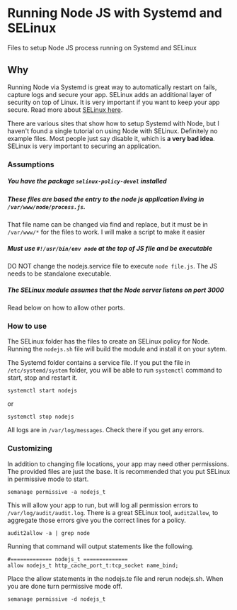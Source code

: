 # Running Node JS with Systemd and SELinux
Files to setup Node JS process running on Systemd and SELinux

## Why
Running Node via Systemd is great way to automatically restart on fails, capture logs and secure your app. SELinux adds an additional layer of security on top of Linux. It is very important if you want to keep your app secure. Read more about [SELinux here](https://www.digitalocean.com/community/tutorials/an-introduction-to-selinux-on-centos-7-part-1-basic-concepts).

There are various sites that show how to setup Systemd with Node, but I haven't found a single tutorial on using Node with SELinux. Definitely no example files. Most people just say disable it, which is **a very bad idea**. SELinux is very important to securing an application.

### Assumptions
##### You have the package `selinux-policy-devel` installed
##### These files are based the entry to the node js application living in `/var/www/node/process.js`. 
That file name can be changed via find and replace, but it must be in `/var/www/*` for the files to work. I will make a script to make it easier
##### Must use `#!/usr/bin/env node` at the top of JS file and be executable
DO NOT change the nodejs.service file to execute `node file.js`. The JS needs to be standalone executable.
##### The SELinux module assumes that the Node server listens on port 3000
Read below on how to allow other ports.

### How to use
The SELinux folder has the files to create an SELinux policy for Node. Running the `nodejs.sh` file will build the module and install it on your sytem.

The Systemd folder contains a service file. If you put the file in `/etc/systemd/system` folder, you will be able to run `systemctl` command to start, stop and restart it.
```
systemctl start nodejs
```
or
```
systemctl stop nodejs
```
All logs are in `/var/log/messages`. Check there if you get any errors.

### Customizing
In addition to changing file locations, your app may need other permissions. The provided files are just the base. It is recommended that you put SELinux in permissive mode to start.
```shell
semanage permissive -a nodejs_t
```
This will allow your app to run, but will log all permission errors to `/var/log/audit/audit.log`. There is a great SELinux tool, `audit2allow`,  to aggregate those errors give you the correct lines for a policy.
```shell
audit2allow -a | grep node
```
Running that command will output statements like the following.
```
#============= nodejs_t ==============
allow nodejs_t http_cache_port_t:tcp_socket name_bind;
```
Place the allow statements in the nodejs.te file and rerun nodejs.sh. When you are done turn permissive mode off.
```
semanage permissive -d nodejs_t
```
